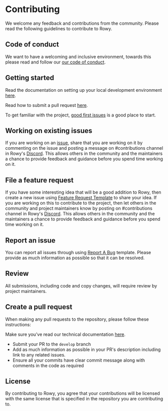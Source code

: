 # Contributing

We welcome any feedback and contributions from the community. Please read the
following guidelines to contribute to Rowy.

## Code of conduct

We want to have a welcoming and inclusive environment, towards this please read
and follow our
[our code of conduct](https://github.com/rowyio/rowy/blob/main/CODE_OF_CONDUCT.md).

## Getting started

Read the documentation on setting up your local development environment
[here](https://docs.rowy.io/setup/install#option-2-manual-install).

Read how to submit a pull request [here](https://docs.rowy.io/contributing).

To get familiar with the project,
[good first issues](https://github.com/rowyio/rowy/projects/3) is a good place
to start.

## Working on existing issues

If you are working on an [issue](https://github.com/rowyio/rowy/issues), share
that you are working on it by commenting on the issue and posting a message on
#contributions channel in Rowy's
[Discord](https://discord.com/invite/fjBugmvzZP). This allows others in the
community and the maintainers a chance to provide feedback and guidance before
you spend time working on it.

## File a feature request

If you have some interesting idea that will be a good addition to Rowy, then
create a new issue using
[Feature Request Template](https://github.com/rowyio/rowy/issues/new?assignees=&labels=&template=feature_request.md)
to share your idea. If you are working on this to contribute to the project,
then let others in the community and project maintainers know by posting on
#contributions channel in Rowy's
[Discord](https://discord.com/invite/fjBugmvzZP). This allows others in the
community and the maintainers a chance to provide feedback and guidance before
you spend time working on it.

## Report an issue

You can report all issues through using
[Report A Bug](https://github.com/rowyio/rowy/issues/new?assignees=&labels=&template=bug_report.md)
template. Please provide as much information as possible so that it can be
resolved.

## Review

All submissions, including code and copy changes, will require review by project
maintainers.

## Create a pull request

When making any pull requests to the repository, please follow these
instructions:

Make sure you’ve read our technical documentation
[here](https://docs.rowy.io/contributing).

- Submit your PR to the `develop` branch
- Add as much information as possible in your PR's description including link to
  any related issues.
- Ensure all your commits have clear commit message along with comments in the
  code as required

## License

By contributing to Rowy, you agree that your contributions will be licensed with
the same license that is specified in the repository you are contributing to.
